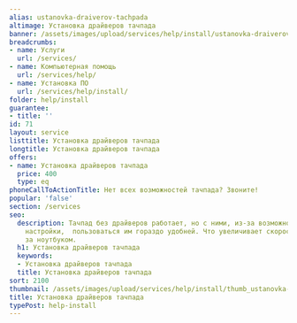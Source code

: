 ```yaml
---
alias: ustanovka-draiverov-tachpada
altimage: Установка драйверов тачпада
banner: /assets/images/upload/services/help/install/ustanovka-draiverov-tachpada.jpg
breadcrumbs:
- name: Услуги
  url: /services/
- name: Компьютерная помощь
  url: /services/help/
- name: Установка ПО
  url: /services/help/install/
folder: help/install
guarantee:
- title: ''
id: 71
layout: service
listtitle: Установка драйверов тачпада
longtitle: Установка драйверов тачпада
offers:
- name: Установка драйверов тачпада
  price: 400
  type: eq
phoneCallToActionTitle: Нет всех возможностей тачпада? Звоните!
popular: 'false'
section: /services
seo:
  description: Тачпад без драйверов работает, но с ними, из-за возможности более тонкой
    настройки,  пользоваться им гораздо удобней. Что увеличивает скорость вашей работы
    за ноутбуком.
  h1: Установка драйверов тачпада
  keywords:
  - Установка драйверов тачпада
  title: Установка драйверов тачпада
sort: 2100
thumbnail: /assets/images/upload/services/help/install/thumb_ustanovka-draiverov-tachpada.jpg
title: Установка драйверов тачпада
typePost: help-install
---
```

